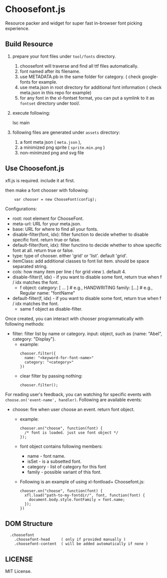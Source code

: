 # Choosefont.js

Resource packer and widget for super fast in-browser font picking experience.


## Build Resource

1. prepare your font files under ```tool/fonts``` directory.
    1. choosefont will traverse and find all ttf files automatically.
    2. font named after its filename.
    3. use METADATA.pb in the same folder for category. ( check google-fonts for example.
    4. use meta.json in root directory for additional font information ( check meta.json in this repo for example)
    5. for any font in the xl-fontset format, you can put a symlink to it as ```fontset``` directory under tool/.
2. execute following:

    lsc main

3. following files are generated under ```assets``` directory:
    1. a font meta json ( ```meta.json``` ),
    2. a minimized png sprite ( ```sprite.min.png``` )
    3. non-minimzed png and svg file


## Use Choosefont.js

xfl.js is required. include it at first.

then make a font chooser with following:

```
    var chooser = new ChooseFont(config);
```

Configurations:

 * root: root element for ChooseFont.
 * meta-url: URL for your meta.json.
 * base: URL for where to find all your fonts.
 * disable-filter(font, idx): filter function to decide whether to disable specific font. return true or false.
 * default-filter(font, idx): filter functino to decide whether to show specific font at all. return true or false.
 * type: type of chooser. either 'grid' or 'list'. default 'grid'.
 * itemClass: add additional classes to font list item. should be space separated string.
 * cols: how many item per line ( for grid view ). default 4.
 * disable-filter(f, idx) - if you want to disable some font, return true when f / idx matches the font.
   - f object:
     category: [ ... ] # e.g., HANDWRITING
     family: [...] # e.g., Regular
     name: "fontName"
 * default-filter(f, idx) - if you want to disable some font, return true when f / idx matches the font.
   - same f object as disable-filter.

Once created, you can interact with chooser programmatically with following methods:

 * filter: filter list by name or category. input: object, such as {name: "Abel", category: "Display"}.
   - example:
     ```
     chooser.filter({
       name: "<keyword-for-font-name>"
       category: "<category>"
     })
     ```
   - clear filter by passing nothing:
     ```
     chooser.filter();
     ```

For reading user's feedback, you can watching for specific events with ```choose.on('event-name', handler)```. Following are available events:

 * choose: fire when user choose an event. return font object.
   - example:
     ```
     chooser.on("choose", function(font) {
       /* font is loaded. just use font object */
     });
     ```
   - font object contains following members:
     * name - font name.
     * isSet - is a subsetted font.
     * category - list of category for this font
     * family - possible variant of this font.

   - Following is an example of using xl-fontload+ Choosefont.js:
     ```
     chooser.on("choose", function(font) {
       xfl.load("path-to-my-fontdir/", font, function(font) {
         document.body.style.fontFamily = font.name;
       });
     })
     ```


## DOM Structure

```
  .choosefont
    .choosefont-head     ( only if provided manually )
    .choosefont-content  ( will be added automatically if none )
```


## LICENSE

MIT License.

